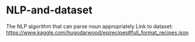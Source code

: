 # NLP-and-dataset
The NLP algorithm that can parse noun appropriately
Link to dataset: https://www.kaggle.com/hugodarwood/epirecipes#full_format_recipes.json
